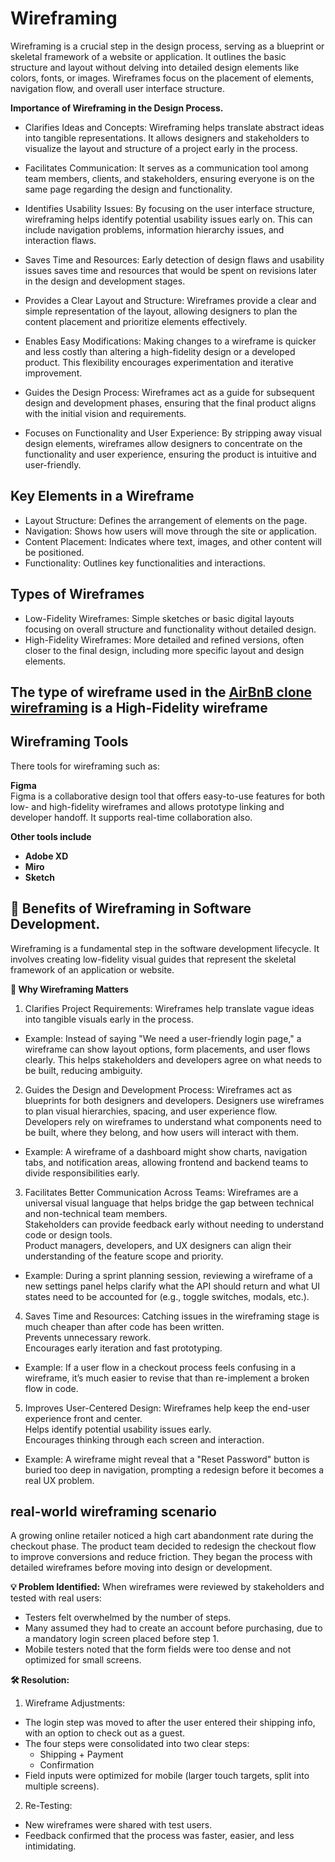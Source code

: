 # Wireframing  
Wireframing is a crucial step in the design process, serving as a blueprint or skeletal framework of a website or application. It outlines the basic structure and layout without delving into detailed design elements like colors, fonts, or images. Wireframes focus on the placement of elements, navigation flow, and overall user interface structure.  

**Importance of Wireframing in the Design Process.**
  * Clarifies Ideas and Concepts:
    Wireframing helps translate abstract ideas into tangible representations. It allows designers and stakeholders to visualize the layout and structure of a project early in the process.

  * Facilitates Communication: It serves as a communication tool among team members, clients, and stakeholders, ensuring everyone is on the same page regarding the design and functionality.

  * Identifies Usability Issues: By focusing on the user interface structure, wireframing helps identify potential usability issues early on. This can include navigation problems, information hierarchy issues, and interaction flaws.

  * Saves Time and Resources: Early detection of design flaws and usability issues saves time and resources that would be spent on revisions later in the design and development stages.

  * Provides a Clear Layout and Structure: Wireframes provide a clear and simple representation of the layout, allowing designers to plan the content placement and prioritize elements effectively.

  * Enables Easy Modifications: Making changes to a wireframe is quicker and less costly than altering a high-fidelity design or a developed product. This flexibility encourages experimentation and iterative improvement.

  * Guides the Design Process: Wireframes act as a guide for subsequent design and development phases, ensuring that the final product aligns with the initial vision and requirements.

  * Focuses on Functionality and User Experience: By stripping away visual design elements, wireframes allow designers to concentrate on the functionality and user experience, ensuring the product is intuitive and user-friendly.

## Key Elements in a Wireframe
 * Layout Structure: Defines the arrangement of elements on the page.
 * Navigation: Shows how users will move through the site or application.
 * Content Placement: Indicates where text, images, and other content will be positioned.
 * Functionality: Outlines key functionalities and interactions.

## Types of Wireframes
 * Low-Fidelity Wireframes: Simple sketches or basic digital layouts focusing on overall structure and functionality without detailed design.
 * High-Fidelity Wireframes: More detailed and refined versions, often closer to the final design, including more specific layout and design elements.

## The type of wireframe used in the [AirBnB clone wireframing]([https://pages.github.com/](https://www.figma.com/design/E2BRqdPcKkrnX6hLGPto8Z/Project-Airbnb?node-id=1-2&p=f)) is a High-Fidelity wireframe

## Wireframing Tools  
There tools for wireframing such as:

**Figma**  
Figma is a collaborative design tool that offers easy-to-use features for both low- and high-fidelity wireframes and allows prototype linking and developer handoff. It supports real-time collaboration also.

**Other tools include**
 * **Adobe XD**
 * **Miro**
 * **Sketch**

## 🧩 Benefits of Wireframing in Software Development.  
Wireframing is a fundamental step in the software development lifecycle. It involves creating low-fidelity visual guides that represent the skeletal framework of an application or website.

**🚀 Why Wireframing Matters**
 1. Clarifies Project Requirements:
Wireframes help translate vague ideas into tangible visuals early in the process.

 * Example: Instead of saying "We need a user-friendly login page," a wireframe can show layout options, form placements, and user flows clearly. This helps stakeholders and developers agree on what needs to be built, reducing ambiguity.

 2. Guides the Design and Development Process:
Wireframes act as blueprints for both designers and developers.
Designers use wireframes to plan visual hierarchies, spacing, and user experience flow.  
Developers rely on wireframes to understand what components need to be built, where they belong, and how users will interact with them.

 * Example: A wireframe of a dashboard might show charts, navigation tabs, and notification areas, allowing frontend and backend teams to divide responsibilities early.

 3. Facilitates Better Communication Across Teams:
Wireframes are a universal visual language that helps bridge the gap between technical and non-technical team members.  
Stakeholders can provide feedback early without needing to understand code or design tools.  
Product managers, developers, and UX designers can align their understanding of the feature scope and priority.

 * Example: During a sprint planning session, reviewing a wireframe of a new settings panel helps clarify what the API should return and what UI states need to be accounted for (e.g., toggle switches, modals, etc.).

 4. Saves Time and Resources:
Catching issues in the wireframing stage is much cheaper than after code has been written.  
Prevents unnecessary rework.  
Encourages early iteration and fast prototyping.

 * Example: If a user flow in a checkout process feels confusing in a wireframe, it’s much easier to revise that than re-implement a broken flow in code.

 5. Improves User-Centered Design:
Wireframes help keep the end-user experience front and center.  
Helps identify potential usability issues early.  
Encourages thinking through each screen and interaction.

 * Example: A wireframe might reveal that a "Reset Password" button is buried too deep in navigation, prompting a redesign before it becomes a real UX problem.

## real-world wireframing scenario  
A growing online retailer noticed a high cart abandonment rate during the checkout phase. The product team decided to redesign the checkout flow to improve conversions and reduce friction. They began the process with detailed wireframes before moving into design or development.  

**💡 Problem Identified:**
When wireframes were reviewed by stakeholders and tested with real users:
 * Testers felt overwhelmed by the number of steps.
 * Many assumed they had to create an account before purchasing, due to a mandatory login screen placed before step 1.
 * Mobile testers noted that the form fields were too dense and not optimized for small screens.

**🛠️ Resolution:**
1. Wireframe Adjustments:

  * The login step was moved to after the user entered their shipping info, with an option to check out as a guest.
  * The four steps were consolidated into two clear steps:
    * Shipping + Payment
    * Confirmation
  * Field inputs were optimized for mobile (larger touch targets, split into multiple screens).

2. Re-Testing:
  * New wireframes were shared with test users.
  * Feedback confirmed that the process was faster, easier, and less intimidating.
